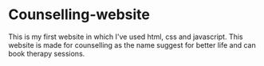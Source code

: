 # Counselling-website
This is my first website in which I've used html, css and javascript. This website is made for counselling as the name suggest for better life and can book therapy sessions.
